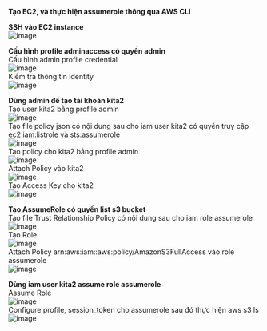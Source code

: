 **Tạo EC2, và thực hiện assumerole thông qua AWS CLI**<br />

**SSH vào EC2 instance**<br />
![image](https://user-images.githubusercontent.com/89054503/156734278-1a3ba997-1997-4c04-8d33-78c1ac274d07.png)<br />

**Cấu hình profile adminaccess có quyền admin**<br />
Cấu hình admin profile credential<br />
![image](https://user-images.githubusercontent.com/89054503/156733981-9d15e9cb-3ad6-4c4e-a493-84963297c5a1.png)<br />
Kiểm tra thông tin identity<br />
![image](https://user-images.githubusercontent.com/89054503/156734000-cd3795cd-349c-4d1f-9c5d-aa310d637b18.png)<br />

**Dùng admin để tạo tài khoản kita2**<br />
Tạo user kita2 bằng profile admin<br />
![image](https://user-images.githubusercontent.com/89054503/156734375-92eb49c7-f445-4412-98e2-320e6a5f4f48.png)<br />
Tạo file policy json có nội dung sau cho iam user kita2 có quyền truy cập ec2 iam:listrole và sts:assumerole<br />
![image](https://user-images.githubusercontent.com/89054503/156734395-153ed5c7-3727-4e1f-8409-65cce13ac33e.png)<br />
Tạo policy cho kita2 bằng profile admin<br />
![image](https://user-images.githubusercontent.com/89054503/156734432-e0fc9d04-969f-4518-a425-8d2481e54f09.png)<br />
Attach Policy vào kita2<br />
![image](https://user-images.githubusercontent.com/89054503/156734453-9b96d004-b244-45f4-a045-3c29b76be2a2.png)<br />
Tạo Access Key cho kita2<br />
![image](https://user-images.githubusercontent.com/89054503/156734508-8131ca80-c6be-425f-8694-8dbd89b24ef1.png)<br />

**Tạo AssumeRole có quyền list s3 bucket**<br />
Tạo file Trust Relationship Policy có nội dung sau cho iam role assumerole<br />
![image](https://user-images.githubusercontent.com/89054503/156734812-2060ef65-8e30-469d-b3ce-fc8acedb2cad.png)<br />
Tạo Role<br />
![image](https://user-images.githubusercontent.com/89054503/156734865-0679f1b0-9e7a-4d7c-a649-383ec0c776d9.png)<br />
Attach Policy arn:aws:iam::aws:policy/AmazonS3FullAccess vào role assumerole<br />
![image](https://user-images.githubusercontent.com/89054503/156734883-62c76f05-fa62-4ddb-8a28-bb1bb3646e5f.png)<br />

**Dùng iam user kita2 assume role assumerole**<br />
Assume Role<br />
![image](https://user-images.githubusercontent.com/89054503/156734907-a3db01c6-295c-415b-8832-14b971a6d00f.png)<br />
Configure profile, session_token cho assumerole sau đó thực hiện aws s3 ls<br />
![image](https://user-images.githubusercontent.com/89054503/156735053-c364b810-c575-4d16-8f1a-5477f88313be.png)<br />

